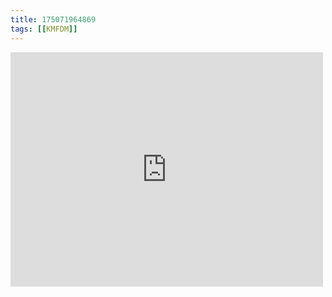 ```yaml
---
title: 175071964869
tags: [[KMFDM]]
---
```

<iframe allow="accelerometer; autoplay; clipboard-write; encrypted-media; gyroscope; picture-in-picture" allowfullscreen="" frameborder="0" height="375" id="youtube_iframe" src="https://www.youtube.com/embed/hVgBp5Yu7_w?feature=oembed&amp;enablejsapi=1&amp;origin=https://safe.txmblr.com&amp;wmode=opaque" width="500"></iframe>
